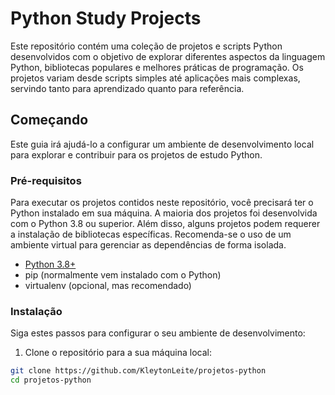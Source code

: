 # Python Study Projects

Este repositório contém uma coleção de projetos e scripts Python desenvolvidos com o objetivo de explorar diferentes aspectos da linguagem Python, bibliotecas populares e melhores práticas de programação. Os projetos variam desde scripts simples até aplicações mais complexas, servindo tanto para aprendizado quanto para referência.

## Começando

Este guia irá ajudá-lo a configurar um ambiente de desenvolvimento local para explorar e contribuir para os projetos de estudo Python.

### Pré-requisitos

Para executar os projetos contidos neste repositório, você precisará ter o Python instalado em sua máquina. A maioria dos projetos foi desenvolvida com o Python 3.8 ou superior. Além disso, alguns projetos podem requerer a instalação de bibliotecas específicas. Recomenda-se o uso de um ambiente virtual para gerenciar as dependências de forma isolada.

- [Python 3.8+](https://www.python.org/downloads/)
- pip (normalmente vem instalado com o Python)
- virtualenv (opcional, mas recomendado)

### Instalação

Siga estes passos para configurar o seu ambiente de desenvolvimento:

1. Clone o repositório para a sua máquina local:

```bash
git clone https://github.com/KleytonLeite/projetos-python
cd projetos-python
```
